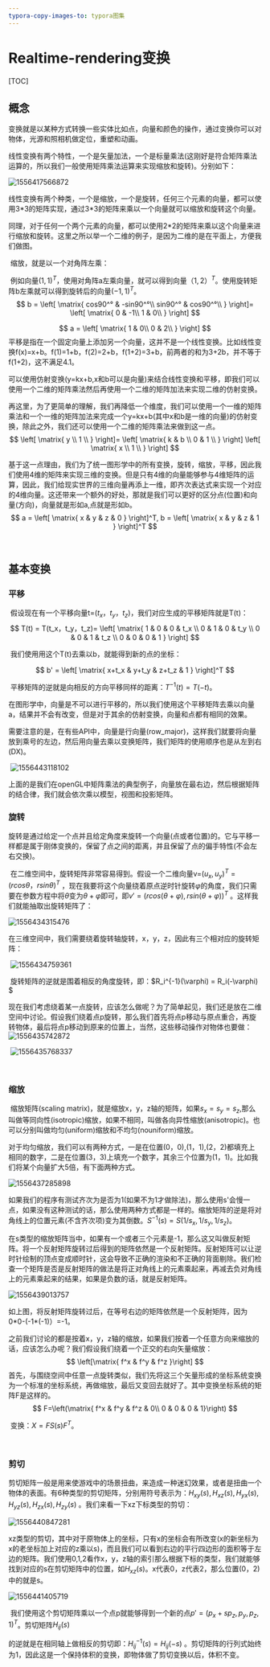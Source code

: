 ```yaml
---
typora-copy-images-to: typora图集
---
```


# Realtime-rendering变换

[TOC]

## 概念

​	变换就是以某种方式转换一些实体比如点，向量和颜色的操作，通过变换你可以对物体，光源和照相机做定位，重塑和动画。

​	线性变换有两个特性，一个是矢量加法，一个是标量乘法(这刚好是符合矩阵乘法运算的，所以我们一般使用矩阵乘法运算来实现缩放和旋转)。分别如下：

![1556417566872](./Pictures/1556417566872.png)

​	线性变换有两个种类，一个是缩放，一个是旋转，任何三个元素的向量，都可以使用3\*3的矩阵实现，通过3\*3的矩阵来乘以一个向量就可以缩放和旋转这个向量。

​	同理，对于任何一个两个元素的向量，都可以使用2\*2的矩阵来乘以这个向量来进行缩放和旋转。这里之所以举一个二维的例子，是因为二维的是在平面上，方便我们做图。

​	缩放，就是以一个对角阵左乘：

​	例如向量$(1,1)^T$，使用对角阵a左乘向量，就可以得到向量$（1,2）^T$。使用旋转矩阵b左乘就可以得到旋转后的向量$(-1,1)^T$。
$$
b = \left[
\matrix{
  cos90^° & -sin90^°\\
  sin90^° & cos90^°\\
}
\right]=
 \left[
\matrix{
  0 & -1\\
  1 & 0\\
}
\right]
$$

$$
a = \left[
\matrix{
  1 & 0\\
  0 & 2\\
}
\right]
$$
​	平移是指在一个固定向量上添加另一个向量，这并不是一个线性变换。比如线性变换f(x)=x+b。f(1)=1+b，f(2)=2+b，f(1+2)=3+b，前两者的和为3+2b，并不等于f(1+2)，这不满足4.1。

​	可以使用仿射变换(y=kx+b,x和b可以是向量)来结合线性变换和平移，即我们可以使用一个二维的矩阵乘法然后再使用一个二维的矩阵加法来实现二维的仿射变换。

​	再这里，为了更简单的理解，我们再降低一个维度，我们可以使用一个一维的矩阵乘法和一个一维的矩阵加法来完成一个y=kx+b(其中x和b是一维的向量)的仿射变换，除此之外，我们还可以使用一个二维的矩阵乘法来做到这一点。
$$
\left[
\matrix{
  y \\
  1 \\
}
\right]=
\left[
\matrix{
  k & b \\
  0 & 1 \\
}
\right]
\left[
\matrix{
  x \\
  1 \\
}
\right]
$$

​	基于这一点理由，我们为了统一图形学中的所有变换，旋转，缩放，平移，因此我们使用4维的矩阵来实现三维的变换。但是只有4维的向量能够参与4维矩阵的运算，因此，我们给现实世界的三维向量再添上一维，即齐次表达式来实现一个对应的4维向量。这还带来一个额外的好处，那就是我们可以更好的区分点(位置)和向量(方向)，向量就是形如a,点就是形如b。
$$
a = \left[
\matrix{
  x & y & z & 0 
}
\right]^T,
b = \left[
\matrix{
  x & y & z & 1 
}
\right]^T
$$

​	

## 基本变换

### 平移

​	假设现在有一个平移向量t=($t_x，t_y，t_z$)，我们对应生成的平移矩阵就是T(t)：
$$
T(t) = T(t_x，t_y，t_z)= \left[
\matrix{
  1 & 0 & 0 & t_x \\
  0 & 1 & 0 & t_y \\
  0 & 0 & 1 & t_z \\
  0 & 0 & 0 & 1 
}
\right]
$$



​	我们使用用这个T(t)去乘以b，就能得到新的点的坐标：

$$
b' = \left[
\matrix{
  x+t_x & y+t_y & z+t_z & 1 
}
\right]^T
$$



​	平移矩阵的逆就是向相反的方向平移同样的距离：$T^{-1}(t)=T(-t)$。

​	在图形学中，向量是不可以进行平移的，所以我们使用这个平移矩阵去乘以向量a，结果并不会有改变，但是对于其余的仿射变换，向量和点都有相同的效果。

​	需要注意的是，在有些API中，向量是行向量(row_major)，这样我们就要将向量放到乘号的左边，然后用向量去乘以变换矩阵，我们矩阵的使用顺序也是从左到右(DX)。

​	![1556443118102](./Pictures/1556443118102.png)

​	上面的是我们在openGL中矩阵乘法的典型例子，向量放在最右边，然后根据矩阵的结合律，我们就会依次乘以模型，视图和投影矩阵。

### 旋转

​	旋转是通过给定一个点并且给定角度来旋转一个向量(点或者位置)的。它与平移一样都是属于刚体变换的，保留了点之间的距离，并且保留了点的偏手特性(不会左右交换)。

​	在二维空间中，旋转矩阵非常容易得到。假设一个二维向量v=$(u_x,u_y)^T=(rcos\theta，rsin\theta)^T$ ，现在我要将这个向量绕着原点逆时针旋转$\varphi$的角度，我们只需要在参数方程中将$\theta$变为$\theta+\varphi$即可，即$v'=(rcos(\theta+\varphi),rsin(\theta+\varphi))^T$ 。这样我们就能抽取出旋转矩阵了：

![1556434315476](./Pictures/1556434315476.png)

​	在三维空间中，我们需要绕着旋转轴旋转，x，y，z，因此有三个相对应的旋转矩阵：

​					![1556434759361](./Pictures/1556434759361.png)

​	旋转矩阵的逆就是围着相反的角度旋转，即：$R_i^{-1}(\varphi) = R_i(-\varphi) $

​	现在我们考虑绕着某一点旋转，应该怎么做呢？为了简单起见，我们还是放在二维空间中讨论。假设我们绕着点p旋转，那么我们首先将点p移动与原点重合，再旋转物体，最后将点p移动到原来的位置上，当然，这些移动操作对物体也要做：![1556435742872](./Pictures/1556435742872.png)

​	![1556435768337](./Pictures/1556435768337.png)

​	

### 缩放

​	缩放矩阵(scaling matrix)，就是缩放x，y，z轴的矩阵，如果$s_x=s_y=s_z$,那么叫做等同向性(isotropic)缩放，如果不相同，叫做各向异性缩放(anisotropic)。也可以分别叫做均匀(uniform)缩放和不均匀(nouniform)缩放。

​	对于均匀缩放，我们可以有两种方式，一是在位置(0，0),(1，1),(2，2)都填充上相同的数字，二是在位置(3，3)上填充一个数字，其余三个位置为(1，1)。比如我们将某个向量扩大5倍，有下面两种方式。

![1556437285898](./Pictures/1556437285898.png)

​	如果我们的程序有测试齐次为是否为1(如果不为1才做除法)，那么使用s'会慢一点，如果没有这种测试的话，那么使用两种方式都是一样的。缩放矩阵的逆是将对角线上的位置元素(不含齐次项)变为其倒数。$S^{-1}(s)=S(1/s_x,1/s_y,1/s_z)​$。

​	在s类型的缩放矩阵当中，如果有一个或者三个元素是-1，那么这又叫做反射矩阵。将一个反射矩阵旋转过后得到的矩阵依然是一个反射矩阵。反射矩阵可以让逆时针绘制的顶点变成顺时针，这会导致不正确的渲染和不正确的背面剔除。我们检查一个矩阵是否是反射矩阵的做法是将正对角线上的元素乘起来，再减去负对角线上的元素乘起来的结果，如果是负数的话，就是反射矩阵。

![1556439013757](./Pictures/1556439013757.png)

​	如上图，将反射矩阵旋转过后，在等号右边的矩阵依然是一个反射矩阵，因为0*0-(-1\*(-1)）=-1。

​	之前我们讨论的都是按着x，y，z轴的缩放，如果我们按着一个任意方向来缩放的话，应该怎么办呢？我们假设我们绕着一个正交的右向矢量缩放：
$$
\left[\matrix{  f^x & f^y & f^z }\right]
$$
​	首先，与围绕空间中任意一点旋转类似，我们先将这三个矢量形成的坐标系统变换为一个标准的坐标系统，再做缩放，最后又变回去就好了。其中变换坐标系统的矩阵F是这样的。
$$
F=\left(\matrix{  f^x & f^y & f^z & 0\\
				0 & 0 & 0 & 1}\right)
$$

​	变换：$X=FS(s)F^T$。

​	

### 剪切

​	剪切矩阵一般是用来使游戏中的场景扭曲，来造成一种迷幻效果，或者是扭曲一个物体的表面。有6种类型的剪切矩阵，分别用符号表示为：$H_{xy}(s),H_{xz}(s),H_{yx}(s),H_{yz}(s),H_{zx}(s),H_{zy}(s)$ 。我们来看一下xz下标类型的剪切：

![1556440847281](./Pictures/1556440847281.png)

​	xz类型的剪切，其中对于原物体上的坐标，只有x的坐标会有所改变(x的新坐标为x的老坐标加上对应的z乘以s)，而且我们可以看到右边的平行四边形的面积等于左边的矩阵。我们使用0,1,2看作x，y，z轴的索引那么根据下标的类型，我们就能够找到对应的s在剪切矩阵中的位置，如$H_{xz}(s)$。x代表0，z代表2，那么位置(0，2)中的就是s。

![1556441405719](./Pictures/1556441405719.png)

​	我们使用这个剪切矩阵乘以一个点p就能够得到一个新的点$p'=(p_x+sp_z,p_y,p_z,1)^T​$。剪切矩阵$H_{ij}(s)​$

的逆就是在相同轴上做相反的剪切即：$H^{-1} _{ij}(s)=H_{ij}(-s)$ 。剪切矩阵的行列式始终为1，因此这是一个保持体积的变换，即物体做了剪切变换以后，体积不变。

​	







